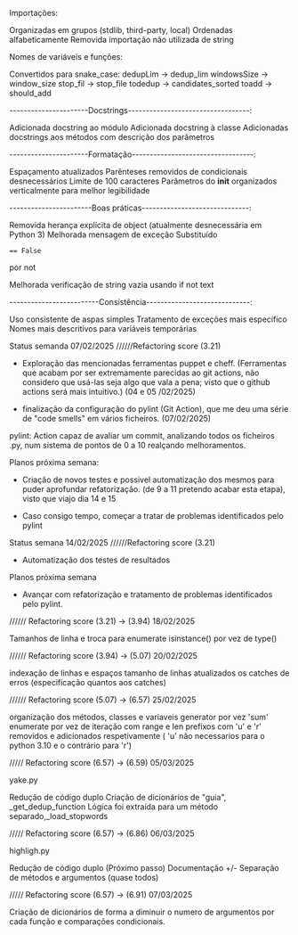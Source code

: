 Importações:

Organizadas em grupos (stdlib, third-party, local)
Ordenadas alfabeticamente
Removida importação não utilizada de string

Nomes de variáveis e funções:

Convertidos para snake_case: dedupLim → dedup_lim
windowsSize → window_size
stop_fil → stop_file
todedup → candidates_sorted
toadd → should_add

----------------------Docstrings----------------------------------:

Adicionada docstring ao módulo
Adicionada docstring à classe
Adicionadas docstrings aos métodos com descrição dos parâmetros

----------------------Formatação----------------------------------:

Espaçamento atualizados
Parênteses removidos de condicionais desnecessários
Limite de 100 caracteres
Parâmetros do __init__ organizados verticalmente para melhor legibilidade

-----------------------Boas práticas------------------------------:

Removida herança explícita de object (atualmente desnecessária em Python 3)
Melhorada mensagem de exceção
Substituído

    == False
por
    not

Melhorada verificação de string vazia usando if not text

-------------------------Consistência-----------------------------:

Uso consistente de aspas simples
Tratamento de exceções mais específico
Nomes mais descritivos para variáveis temporárias

Status semanda 07/02/2025   //////Refactoring score (3.21)

- Exploração das mencionadas ferramentas puppet e cheff.
(Ferramentas que acabam por ser extremamente parecidas ao git actions, não considero que usá-las seja algo que vala a pena; visto que o github actions será mais intuitivo.) (04 e 05 /02/2025)

- finalização da configuração do pylint (Git Action), que me deu uma série de "code smells" em vários ficheiros. (07/02/2025)

pylint: Action capaz de avaliar um commit, analizando todos os ficheiros .py, num sistema de pontos de 0 a 10 realçando melhoramentos.

Planos próxima semana:

- Criação de novos testes e possivel automatização dos mesmos para puder aprofundar refatorização.
  (de 9 a 11 pretendo acabar esta etapa), visto que viajo dia 14 e 15

- Caso consigo tempo, começar a tratar de problemas identificados pelo pylint

Status semana 14/02/2025   //////Refactoring score (3.21)

- Automatização dos testes de resultados

Planos próxima semana

- Avançar com refatorização e tratamento de problemas identificados pelo pylint.

////// Refactoring score (3.21) -> (3.94) 18/02/2025

Tamanhos de linha e troca para enumerate
isinstance() por vez de type()

////// Refactoring score (3.94) -> (5.07) 20/02/2025

indexação de linhas e espaços
tamanho de linhas
atualizados os catches de erros (especificação quantos aos catches)

////// Refactoring score (5.07) -> (6.57) 25/02/2025

organização dos métodos, classes e variaveis
generator por vez 'sum'
enumerate por vez de iteração com range e len
prefixos com 'u' e 'r' removidos e adicionados respetivamente ( 'u' não necessarios para o python 3.10 e o contrário para 'r')


///// Refactoring score (6.57) -> (6.59) 05/03/2025

yake.py

Redução de código duplo
Criação de dicionários de "guia", _get_dedup_function
Lógica foi extraída para um método separado,_load_stopwords

///// Refactoring score (6.57) -> (6.86) 06/03/2025

highligh.py

Redução de código duplo (Próximo passo)
Documentação +/-
Separação de métodos e argumentos (quase todos)

///// Refactoring score (6.57) -> (6.91) 07/03/2025

Criação de dicionários de forma a diminuir o numero de argumentos por cada função e comparações condicionais.
